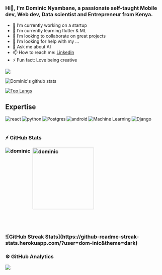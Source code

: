 


### Hi👋, I'm Dominic Nyambane, a passionate self-taught Mobile dev, Web dev, Data scientist and Entrepreneur from Kenya.
- 🔭 I’m currently working on a startup
- 🌱 I’m currently learning flutter & ML
- 👯 I’m looking to collaborate on great projects
- 🤔 I’m looking for help with my ...
- 💬 Ask me about AI
- 📫 How to reach me: [Linkedin](https://www.linkedin.com/in/dominic-nyambane-8898b71b8/)
- ⚡ Fun fact: Love being creative

![](https://komarev.com/ghpvc/?username=dom-inic&color=green)

![Dominic's github stats](https://github-readme-stats.vercel.app/api?username=dom-inic&theme=merko&layout=compact&count_private=true&show_icons=true)


[![Top Langs](https://github-readme-stats.vercel.app/api/top-langs/?username=dom-inic&layout=compact&theme=merko&langs_count=10)](https://github.com/dom-inic/github-readme-stats)


## Expertise 
<img align="left" alt="react" src="https://img.shields.io/badge/react%20-%2320232a.svg?&style=for-the-badge&logo=react&logoColor=%2361DAFB" />
<img align="left" alt="python" src="https://img.shields.io/badge/python-python-yellow" />
<img align="left" alt="Postgres" src="https://img.shields.io/badge/postgres-%23316192.svg?&style=for-the-badge&logo=postgresql&logoColor=white" />
<img align="left" alt="android" src="https://img.shields.io/badge/Android-3DDC84?logo=android&logoColor=white&style=for-the-badge" />
<img align="left" alt="Machine Learning" src="https://img.shields.io/badge/Machine%20Learning-ML-violet" />
<img align="left" alt="Django" src="https://img.shields.io/badge/Django-DJ-green" />

<br>
<br>
<h3> ⚡ GitHub Stats
<p><img align="left" src="https://github-readme-stats.vercel.app/api/top-langs?username=dom-inic&show_icons=true&title_color=ffffff&icon_color=bb2acf&text_color=daf7dc&bg_color=191919" alt="dominic" /></p>

<p>&nbsp;<img align="center" src="https://github-readme-stats.vercel.app/api?username=dom-inic&show_icons=true&title_color=ffffff&icon_color=bb2acf&text_color=daf7dc&bg_color=191919&locale=en" alt="dominic" height="195px"/></p>
<br><br><br>
<!-- <p><img align="center" src="https://github-readme-streak-stats.herokuapp.com/?user=dom-inic&theme=dark" alt="dominic" /></p> -->
![GitHub Streak Stats](https://github-readme-streak-stats.herokuapp.com/?user=dom-inic&theme=dark)

<h3> ⚙️  GitHub Analytics </h3>
<img src="https://activity-graph.herokuapp.com/graph?username=dom-inic&show_icons=true&count_private=true&area=true&&color=333333&line=ABD6DFFF&point=89ABE3FF&hide_border=true" />

